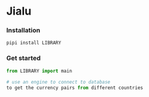 # Jialu
### Installation
```
pipi install LIBRARY
```

### Get started

```Python
from LIBRARY import main

# use an engine to connect to database
to get the currency pairs from different countries
```
